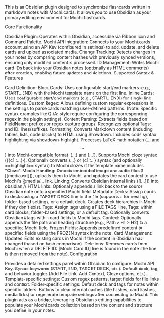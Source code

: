 This is an Obsidian plugin designed to synchronize flashcards written in markdown notes with Mochi.cards. It allows you to use Obsidian as your primary editing environment for Mochi flashcards.

Core Functionality

Obsidian Plugin: Operates within Obsidian, accessible via Ribbon icon and Command Palette.
Mochi API Integration: Connects to your Mochi.cards account using an API Key (configured in settings) to add, update, and delete cards and upload associated media.
Change Tracking: Detects changes in your notes by comparing content hashes with previously synced versions, ensuring only modified content is processed.
ID Management: Writes Mochi card IDs back into your Obsidian notes (optionally as HTML comments) after creation, enabling future updates and deletions.
Supported Syntax & Features

Card Definition:
Block Cards: Uses configurable start/end markers (e.g., START...END) with the Mochi template name on the first line.
Inline Cards: Uses configurable start/end markers (e.g., STARTI...ENDI) for single-line definitions.
Custom Regex: Allows defining custom regular expressions in the settings to parse cards matching user-defined patterns. (Note: Specific syntax examples like Q:/A: style require configuring the corresponding regex in the plugin settings).
Content Parsing: Extracts fields based on FieldName: prefixes or regex capture groups. Recognizes optional Tags: and ID: lines/suffixes.
Formatting:
Converts Markdown content (including tables, lists, code blocks) to HTML using Showdown.
Includes code syntax highlighting via showdown-highlight.
Processes LaTeX math notation ($...$ and $$...$$) into Mochi-compatible format (\(...\) and \[...\]).
Supports Mochi cloze syntax ({{c1::...}}). Optionally converts {...} or {c1::...} syntax (and optionally ==highlight== syntax) to Mochi clozes if the template name includes "Cloze".
Media Handling: Detects embedded image and audio files (![[media.ext]]), uploads them to Mochi, and updates the card content to use Mochi's @media/... link.
Linking:
Converts Obsidian internal links ([[...]]) into obsidian:// HTML links.
Optionally appends a link back to the source Obsidian note onto a specified Mochi field.
Metadata:
Decks: Assign cards to decks using a TARGET DECK: line in the file (supports :: for nesting), folder-based settings, or a default deck. Creates deck hierarchies in Mochi if they don't exist.
Tags: Assign tags using a FILE TAGS: line, Tags: within card blocks, folder-based settings, or a default tag. Optionally converts Obsidian #tags within card fields to Mochi tags.
Context: Optionally appends the file path and heading structure (e.g., Path > H1 > H2) to a specified Mochi field.
Frozen Fields: Appends predefined content to specified fields using the FROZEN syntax in the note.
Card Management:
Updates: Edits existing cards in Mochi if the content in Obsidian has changed (based on hash comparison).
Deletions: Removes cards from Mochi when a DELETE ID: [Mochi Card ID] line is found in the note (the line is then removed from the note).
Configuration

Provides a detailed settings panel within Obsidian to configure:
Mochi API Key.
Syntax keywords (START, END, TARGET DECK, etc.).
Default deck, tag, and behavior toggles (Add File Link, Add Context, Cloze options, etc.).
Template-specific settings: Custom regex patterns, target fields for file links and context.
Folder-specific settings: Default deck and tags for notes within specific folders.
Buttons to clear internal caches (file hashes, card hashes, media links) or regenerate template settings after connecting to Mochi.
This plugin acts as a bridge, leveraging Obsidian's editing capabilities to populate your Mochi.cards collection based on the content and structure you define in your notes.